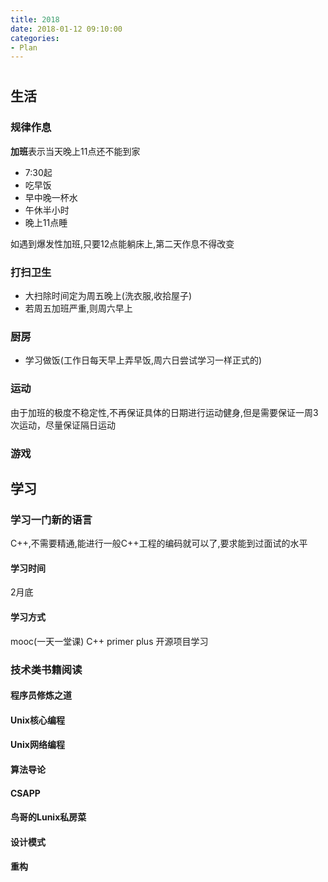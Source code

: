 ```yaml
---
title: 2018
date: 2018-01-12 09:10:00
categories: 
- Plan
---
```


# 

## 生活
### 规律作息
**加班**表示当天晚上11点还不能到家
* 7:30起
* 吃早饭
* 早中晚一杯水
* 午休半小时
* 晚上11点睡

如遇到爆发性加班,只要12点能躺床上,第二天作息不得改变

### 打扫卫生
* 大扫除时间定为周五晚上(洗衣服,收拾屋子)
* 若周五加班严重,则周六早上

### 厨房
* 学习做饭(工作日每天早上弄早饭,周六日尝试学习一样正式的)

### 运动
由于加班的极度不稳定性,不再保证具体的日期进行运动健身,但是需要保证一周3次运动，尽量保证隔日运动

### 游戏

## 学习
### 学习一门新的语言
C++,不需要精通,能进行一般C++工程的编码就可以了,要求能到过面试的水平
#### 学习时间
2月底

#### 学习方式
mooc(一天一堂课) C++ primer plus 开源项目学习

### 技术类书籍阅读
#### 程序员修炼之道
#### Unix核心编程
#### Unix网络编程
#### 算法导论
#### CSAPP
#### 鸟哥的Lunix私房菜
#### 设计模式
#### 重构


